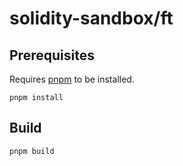 # solidity-sandbox/ft

## Prerequisites

Requires [pnpm](https://pnpm.io) to be installed.

```
pnpm install
```

## Build

```
pnpm build
```
